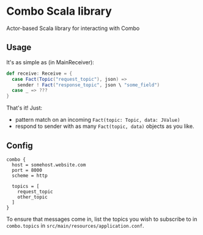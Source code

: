 # Combo Scala library

Actor-based Scala library for interacting with Combo

## Usage

It's as simple as (in MainReceiver):

```scala
def receive: Receive = {
  case Fact(Topic("request_topic"), json) =>
    sender ! Fact("response_topic", json \ "some_field")
  case _ => ???
}
```

That's it! Just:
- pattern match on an incoming `Fact(topic: Topic, data: JValue)`
- respond to sender with as many `Fact(topic, data)` objects as you like.

## Config

```
combo {
  host = somehost.website.com
  port = 8000
  scheme = http

  topics = [
    request_topic
    other_topic
  ]
}
```

To ensure that messages come in, list the topics you wish to subscribe to in `combo.topics` in `src/main/resources/application.conf`.
